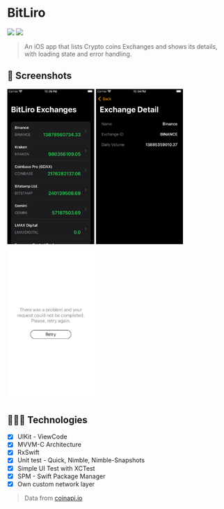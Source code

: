 # BitLiro

<img src="https://img.shields.io/badge/Swift-FA7343?style=for-the-badge&logo=swift&logoColor=white">
<img src="https://img.shields.io/badge/Code%20coverage-87%20%25-blue.svg">

> An iOS app that lists Crypto coins Exchanges and shows its details, with loading state and error handling. 

## 📱 Screenshots

<img width="200" src="https://github.com/marcos1262/bit-liro/blob/main/screenshot1.png">        <img width="200" src="https://github.com/marcos1262/bit-liro/blob/main/screenshot2.png">        <img width="200" src="https://github.com/marcos1262/bit-liro/blob/main/BitLiroTests/ReferenceImages/ExchangeListViewTests/_init__when_state_is_error__has_valid_snapshot%402x.png">

## 👩🏾‍💻 Technologies
- [x] UIKit - ViewCode
- [x] MVVM-C Architecture
- [x] RxSwift
- [x] Unit test - Quick, Nimble, Nimble-Snapshots
- [x] Simple UI Test with XCTest
- [x] SPM - Swift Package Manager
- [x] Own custom network layer

> Data from [coinapi.io](https://docs.coinapi.io/?shell#list-all-exchanges-get)
